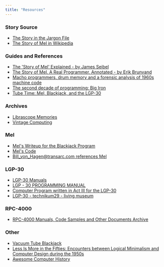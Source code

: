 ```yaml
---
title: "Resources"
---
```


### Story Source

- [The Story in the Jargon File](http://www.catb.org/jargon/html/story-of-mel.html)
- [The Story of Mel in Wikipedia](https://en.wikipedia.org/wiki/The_Story_of_Mel)

### Guides and References

- [The 'Story of Mel' Explained - by James Seibel](https://jamesseibel.com/the-story-of-mel/)
- [The Story of Mel, A Real Programmer, Annotated - by Erik Brunvand](https://www.cs.utah.edu/~elb/folklore/mel-annotated/mel-annotated.html)
- [Macho programmers, drum memory and a forensic analysis of 1960s machine code](https://www.freecodecamp.org/news/macho-programmers-drum-memory-and-a-forensic-analysis-of-1960s-machine-code-6c5da6a40244/)
- [The second decade of programming: Big Iron](https://hackernoon.com/https-medium-com-it-explained-for-normal-people-big-iron-6aee4e32ed51)
- [Tube Time: Mel, Blackjack, and the LGP-30](http://tubetime.us/index.php/2014/06/14/mel-blackjack-and-the-lgp-30/)

### Archives

- [Librascope Memories](https://librascopememories.blogspot.com/)
- [Vintage Computing](http://www.e-basteln.de/computing/)

### Mel

- [Mel's Writeup for the Blackjack Program](http://bitsavers.trailing-edge.com/pdf/royalPrecision/RPC-4000/programWriteups/W1-01.0_Blackjack_Game.pdf)
- [Mel's Code](https://www.bemorehealthy.com/LGP-30Computer/The30.htm)
- [Bill_von_Hagen@transarc.com references Mel](http://foldoc.org/pub/misc/MelKaye.txt)

### LGP-30

- [LGP-30 Manuals](http://www.bitsavers.org/pdf/royalPrecision/LGP-30/)
- [LGP - 30 PROGRAMMING MANUAL](http://ed-thelen.org/comp-hist/lgp-30-man.html)
- [Computer Program written in Act III for the LGP-30](https://theworld.com/~reinhold/comp-hist/actiiisample.html)
- [LGP-30 - technikum29 - living museum](https://technikum29.de/en/computer/lgp30)

### RPC-4000

- [RPC-4000 Manuals, Code Samples and Other Documents Archive](http://www.bitsavers.org/pdf/royalPrecision/RPC-4000/)

### Other

- [Vacuum Tube Blackjack](https://twitter.com/ewbarnard/status/1034892590003482626?ref_src=twsrc%5Etfw)
- [Less Is More in the Fifties: Encounters between Logical Minimalism and Computer Design during the 1950s](https://hal.univ-lille.fr/hal-01345592v3/document)
- [Awesome Computer History](https://github.com/watson/awesome-computer-history)

<!-- TODO: Sort and Edit -->
<!--- Global resources --->
<!-- [ycombinator discussion]: https://news.ycombinator.com/item?id=20489273 -->
<!-- ### Online resources -->
<!-- - [YCombinator discussion] claiming that the hack was pefromed on the LGP-30 emulator -->
<!-- - A detailed attempt by David Nugent to [reconstruct] the hack, based on real rpc-4000 data -->
<!-- ### Discussions -->
<!-- - [YCombinator discussion] -->
<!-- ### Wikipedia -->
<!-- - [Royal McBee](https://en.wikipedia.org/wiki/Royal_Typewriter_Company#Computers) -->
<!-- - [Real Programmers Don't Use Pascal](https://en.wikipedia.org/wiki/Real_Programmers_Don%27t_Use_Pascal) -->
<!-- - [Librascope](https://en.wikipedia.org/wiki/Librascope) -->
<!-- - [The Old Clculator Museum](https://www.oldcalculatormuseum.com/index.html]) -->
